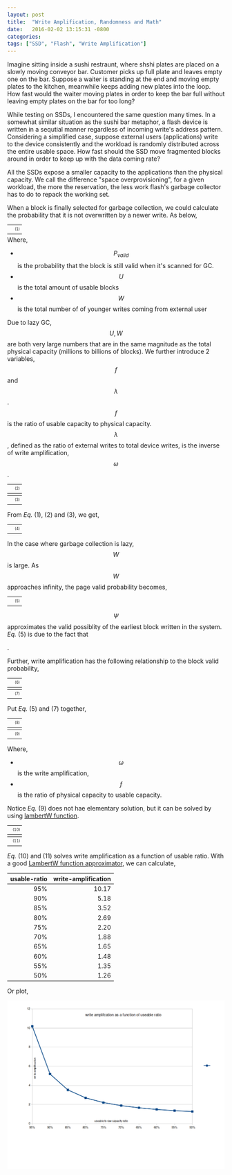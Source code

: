 ```yaml
---
layout: post
title:  "Write Amplification, Randomness and Math"
date:   2016-02-02 13:15:31 -0800
categories:
tags: ["SSD", "Flash", "Write Amplification"]
---
```


<style>
    table.numbered-equation { width:99%;  text-align: center; vertical-align: middle;
        margin-top:0.5em; margin-bottom:0.5em; line-height: 2em; font-size: 60%; }
    td.equation-number { text-align:right; width:2em; }
</style>

Imagine sitting inside a sushi restraunt, where shshi plates are placed on a slowly moving conveyor bar. Customer picks up full plate and leaves empty one on the bar. Suppose a waiter is standing at the end and moving empty plates to the kitchen, meanwhile keeps adding new plates into the loop. How fast would the waiter moving plates in order to keep the bar full without leaving empty plates on the bar for too long?

While testing on SSDs, I encountered the same question many times.
In a somewhat similar situation as the sushi bar metaphor, a flash device is written in a sequtial manner regardless of incoming write's address pattern. Considering a simplified case, suppose external users (applications) write to the device consistently and the workload is randomly distributed across the entire usable space. How fast should the SSD move fragmented blocks around in order to keep up with the data coming rate?

All the SSDs expose a smaller capacity to the applications than the physical capacity. We call the difference "space overprovisioning", for a given workload, the more the reservation, the less work flash's garbage collector has to do to repack the working set.

When a block is finally selected for garbage collection, we could calculate
the probability that it is not overwritten by a newer write. As below,

<table class="numbered-equation" cellpadding="0" cellspacing="0">
    <tr>
        <td>
            <script type="math/tex; mode=display">
            P_{valid}=(1-\frac{1}{U})^W
            </script>
        </td>
        <td class="equation-number">
            (1)
        </td>
    </tr>
</table>
Where,

- $$P_{valid}$$ is the probability that the block is still valid when it's
scanned for GC.
- $$U$$ is the total amount of usable blocks
- $$W$$ is the total number of of younger writes coming from external user

Due to lazy GC, $$U, W$$ are both very large numbers that are in the same
magnitude as the total physical capacity (millions to billions of blocks).
We further introduce 2 variables, $$f$$ and $$\lambda$$. $$f$$
 is the ratio of usable capacity to physical capacity. $$\lambda$$,
defined as the ratio of external writes to total device writes, is the
inverse of write amplification, $$\omega$$.

<table class="numbered-equation" cellpadding="0" cellspacing="0">
    <tr>
        <td>
            <script type="math/tex; mode=display">
            U=fS
            </script>
        </td>
        <td class="equation-number">
            (2)
        </td>
    </tr>
</table>

<table class="numbered-equation" cellpadding="0" cellspacing="0">
    <tr>
        <td>
            <script type="math/tex; mode=display">
            W=\lambda S=\frac{S}{\omega}
            </script>
        </td>
        <td class="equation-number">
            (3)
        </td>
    </tr>
</table>

From _Eq._ (1), (2) and (3), we get,

<table class="numbered-equation" cellpadding="0" cellspacing="0">
    <tr>
        <td>
            <script type="math/tex; mode=display">
            P_{valid}=(1-\frac{1}{U})^W=
            (1-\frac{\lambda}{f}\frac{1}{\lambda S})^{W}=
            (1-\frac{\lambda}{f}\frac{1}{W})^W
            </script>
        </td>
        <td class="equation-number">
            (4)
        </td>
    </tr>
</table>

In the case where garbage collection is lazy, $$W$$ is large. As $$W$$
approaches infinity, the page valid probability becomes,

<table class="numbered-equation" cellpadding="0" cellspacing="0">
    <tr>
        <td>
            <script type="math/tex; mode=display">
            \Psi=\lim_{W \to \infty} P_{valid}=\lim_{W \to \infty}(1-\frac{\lambda}{f}\frac{1}{W})^W=e^{-\frac{\lambda}{f}}
            </script>
        </td>
        <td class="equation-number">
            (5)
        </td>
    </tr>
</table>

$$\Psi$$ approximates the valid possiblity of the earliest block written in the system. _Eq._ (5) is due to the fact that
<script type="math/tex"> \lim_{n \to \infty} (1+\frac{k}{n})^n = e^k</script>.
Further, write amplification has the following relationship to the block valid probability,

<table class="numbered-equation" cellpadding="0" cellspacing="0">
    <tr>
        <td>
            <script type="math/tex; mode=display">
            \omega=\frac{1}{\lambda}=\frac{1}{1-\Psi}
            </script>
        </td>
        <td class="equation-number">
            (6)
        </td>
    </tr>
</table>

<table class="numbered-equation" cellpadding="0" cellspacing="0">
    <tr>
        <td>
            <script type="math/tex; mode=display">
            \Psi=1-\lambda
            </script>
        </td>
        <td class="equation-number">
            (7)
        </td>
    </tr>
</table>

Put _Eq._ (5) and (7) together,

<table class="numbered-equation" cellpadding="0" cellspacing="0">
    <tr>
        <td>
            <script type="math/tex; mode=display">
            1-\lambda=e^{-\frac{\lambda}{f}}
            </script>
        </td>
        <td class="equation-number">
            (8)
        </td>
    </tr>
</table>

<table class="numbered-equation" cellpadding="0" cellspacing="0">
    <tr>
        <td>
            <script type="math/tex; mode=display">
            1-\frac{1}{\omega}=e^{-\frac{1}{f\omega}}
            </script>
        </td>
        <td class="equation-number">
            (9)
        </td>
    </tr>
</table>

Where,

- $$\omega$$ is the write amplification,
- $$f$$ is the ratio of physical capacity to usable capacity.

Notice _Eq._ (9) does not hae elementary solution, but it can be solved by
using [lambertW function][lamberW].

<table class="numbered-equation" cellpadding="0" cellspacing="0">
    <tr>
        <td>
            <script type="math/tex; mode=display">
            \omega=\frac{\zeta}{\zeta-W(\zeta e^\zeta)}
            </script>
        </td>
        <td class="equation-number">
            (10)
        </td>
    </tr>
</table>

<table class="numbered-equation" cellpadding="0" cellspacing="0">
    <tr>
        <td>
            <script type="math/tex; mode=display">
            \zeta=-\frac{1}{f}
            </script>
        </td>
        <td class="equation-number">
            (11)
        </td>
    </tr>
</table>

_Eq._ (10) and (11) solves write amplification as a function of usable 
ratio. With a good [LambertW function approximator][approx], we can
calculate,

| usable-ratio | write-amplification |
|--------------:| ------------------: |
| 95%           | 10.17               |
| 90%           | 5.18                |
| 85%           | 3.52                |
| 80%           | 2.69                |
| 75%           | 2.20                |
| 70%           | 1.88                |
| 65%           | 1.65                |
| 60%           | 1.48                |
| 55%           | 1.35                |
| 50%           | 1.26                |

Or plot,

<img alt="write amp to usable ratio" width="800" src="/assets/wa.png"/>

[lamberW]: https://en.wikipedia.org/wiki/Lambert_W_function
[approx]:  http://keithbriggs.info/software/LambertW.c
[w2f]:     /assets/wa.png

